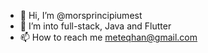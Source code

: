 - 👋 Hi, I’m @morsprincipiumest
- 👀 I’m into full-stack, Java and Flutter
- 📫 How to reach me meteqhan@gmail.com

<!---
morsprincipiumest/morsprincipiumest is a ✨ special ✨ repository because its `README.md` (this file) appears on your GitHub profile.
You can click the Preview link to take a look at your changes.
--->
